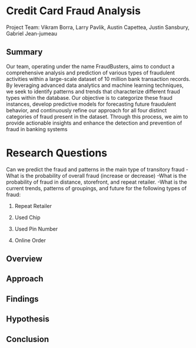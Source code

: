 # Credit Card Fraud Analysis

Project Team: 
Vikram Borra, Larry Pavlik, Austin Capettea, Justin Sansbury, Gabriel Jean-jumeau

## Summary
Our team, operating under the name FraudBusters, aims to conduct a comprehensive analysis and prediction of various types of fraudulent activities within a large-scale dataset of 10 million bank transaction records. By leveraging advanced data analytics and machine learning techniques, we seek to identify patterns and trends that characterize different fraud types within the database. Our objective is to categorize these fraud instances, develop predictive models for forecasting future fraudulent behavior, and continuously refine our approach for all four distinct categories of fraud present in the dataset. Through this process, we aim to provide actionable insights and enhance the detection and prevention of fraud in banking systems

# Research Questions
Can we predict the fraud and patterns in the main type of transitory fraud
-What is the probability of overall fraud (increase or decrease)
-What is the probability of fraud in distance, storefront, and repeat retailer.
-What is the current trends, patterns of groupings, and future for the following types of fraud:

1) Repeat Retailer

2) Used Chip

3) Used Pin Number

4) Online Order

## Overview

## Approach 

## Findings

## Hypothesis

## Conclusion
